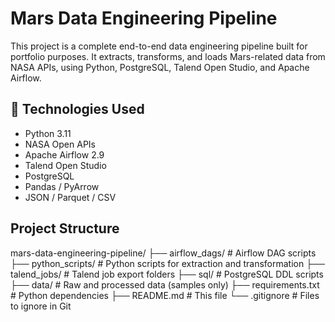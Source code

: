 # Mars Data Engineering Pipeline 

This project is a complete end-to-end data engineering pipeline built for portfolio purposes. It extracts, transforms, and loads Mars-related data from NASA APIs, using Python, PostgreSQL, Talend Open Studio, and Apache Airflow.

## 🔧 Technologies Used
- Python 3.11
- NASA Open APIs
- Apache Airflow 2.9
- Talend Open Studio 
- PostgreSQL
- Pandas / PyArrow
- JSON / Parquet / CSV

##  Project Structure

mars-data-engineering-pipeline/
├── airflow_dags/ # Airflow DAG scripts
├── python_scripts/ # Python scripts for extraction and transformation
├── talend_jobs/ # Talend job export folders
├── sql/ # PostgreSQL DDL scripts
├── data/ # Raw and processed data (samples only)
├── requirements.txt # Python dependencies
├── README.md # This file
└── .gitignore # Files to ignore in Git
